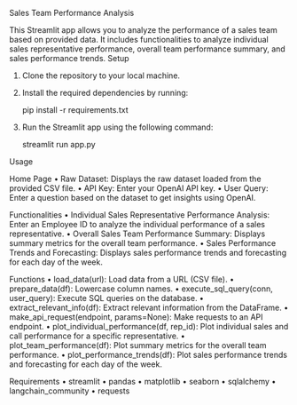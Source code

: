 Sales Team Performance Analysis

This Streamlit app allows you to analyze the performance of a sales team based on provided data. It includes functionalities to analyze individual sales representative performance, overall team performance summary, and sales performance trends.
Setup
1.	Clone the repository to your local machine.
2.	Install the required dependencies by running:

       pip install -r requirements.txt 

3.	Run the Streamlit app using the following command:

       streamlit run app.py 

Usage

Home Page
•	Raw Dataset: Displays the raw dataset loaded from the provided CSV file.
•	API Key: Enter your OpenAI API key.
•	User Query: Enter a question based on the dataset to get insights using OpenAI.

Functionalities
•	Individual Sales Representative Performance Analysis: Enter an Employee ID to analyze the individual performance of a sales representative.
•	Overall Sales Team Performance Summary: Displays summary metrics for the overall team performance.
•	Sales Performance Trends and Forecasting: Displays sales performance trends and forecasting for each day of the week.

Functions
•	load_data(url): Load data from a URL (CSV file).
•	prepare_data(df): Lowercase column names.
•	execute_sql_query(conn, user_query): Execute SQL queries on the database.
•	extract_relevant_info(df): Extract relevant information from the DataFrame.
•	make_api_request(endpoint, params=None): Make requests to an API endpoint.
•	plot_individual_performance(df, rep_id): Plot individual sales and call performance for a specific representative.
•	plot_team_performance(df): Plot summary metrics for the overall team performance.
•	plot_performance_trends(df): Plot sales performance trends and forecasting for each day of the week.

Requirements
•	streamlit
•	pandas
•	matplotlib
•	seaborn
•	sqlalchemy
•	langchain_community
•	requests
